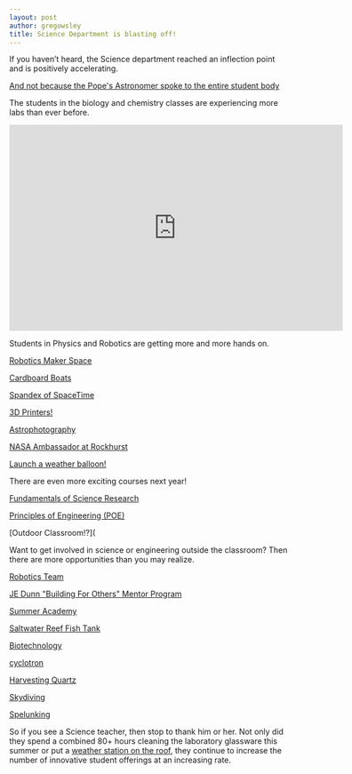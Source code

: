 ```yaml
---
layout: post
author: gregowsley
title: Science Department is blasting off!
---
```


If you haven’t heard, the Science department reached an inflection point and is positively accelerating. 

[And not because the Pope's Astronomer spoke to the entire student body](http://steam.rockhursths.edu/2016/08/17/Pope's-Astronomer.html)

The students in the biology and chemistry classes are experiencing more labs than ever before.

<iframe width="600" height="371" seamless frameborder="0" scrolling="no" src="https://docs.google.com/spreadsheets/d/1DukEa9uNOTR2zXDjrFgl6Y2eJde6U4IBzK4AszoHTRw/pubchart?oid=1983344515&amp;format=interactive"></iframe>

Students in Physics and Robotics are getting more and more hands on.


[Robotics Maker Space](http://steam.rockhursths.edu/2015/08/13/Introducing-the-Robotics-Maker-Space.html)


[Cardboard Boats](https://rockhursths.edu/pages/news/news---cardboard-boat-competition)


[Spandex of SpaceTime](http://steam.rockhursths.edu/2016/03/11/Stretching-the-Spandex-of-Spacetime.html)


[3D Printers!](http://steam.rockhursths.edu/2015/07/16/We-Call-it-Rocktopus.html)


[Astrophotography](http://steam.rockhursths.edu/2015/10/13/Astrophotography-A-Blending-of-Art-and-Science.html)


[NASA Ambassador at Rockhurst](https://www.rockhursths.edu/pages/news/news---winkeler-solar-ambassador?)


[Launch a weather balloon!](http://steam.rockhursths.edu/2016/05/13/To-Infinity-and-Beyond.html)


There are even more exciting courses next year!


[Fundamentals of Science Research](https://docs.google.com/document/d/14B8LvJySYbBbJaVf3koHQjMEQvKbGGYjQpxeDrP3UOc/edit?usp=sharing)


[Principles of Engineering (POE)](https://drive.google.com/file/d/0B1-JIRrX_4I5N2VYalRxS3lseUE/view?usp=sharing) 


[Outdoor Classroom!?](


Want to get involved in science or engineering outside the classroom? Then there are more opportunities than you may realize.


[Robotics Team](http://steam.rockhursths.edu/2015/08/13/Introducing-the-Robotics-Maker-Space.html)


[JE Dunn "Building For Others" Mentor Program](https://www.rockhursths.edu/pages/news/news---je-dunn-mentorship)


[Summer Academy](https://www.rockhursths.edu/pages/academics/summer-school-and-camps/academics---summer-school---high-school-credit-courses)


[Saltwater Reef Fish Tank](http://steam.rockhursths.edu/2017/02/11/Learning-to-lead-from-a-Reef-Tank.html)


[Biotechnology](http://steam.rockhursths.edu/2017/02/22/BioTech.html)


[cyclotron](http://steam.rockhursths.edu/2017/03/08/First-Cyclotron-in-KC.html)


[Harvesting Quartz](http://steam.rockhursths.edu/2016/09/06/Harvesting-Quartz.html)


[Skydiving](http://steam.rockhursths.edu/2016/04/27/iFly.html)


[Spelunking](http://steam.rockhursths.edu/2016/02/10/Spelunking.html)


So if you see a Science teacher, then stop to thank him or her. Not only did they spend a combined 80+ hours cleaning the laboratory glassware this summer or put a [weather station on the roof](http://rhswx.rockhursths.edu/), they continue to increase the number of innovative student offerings at an increasing rate.
